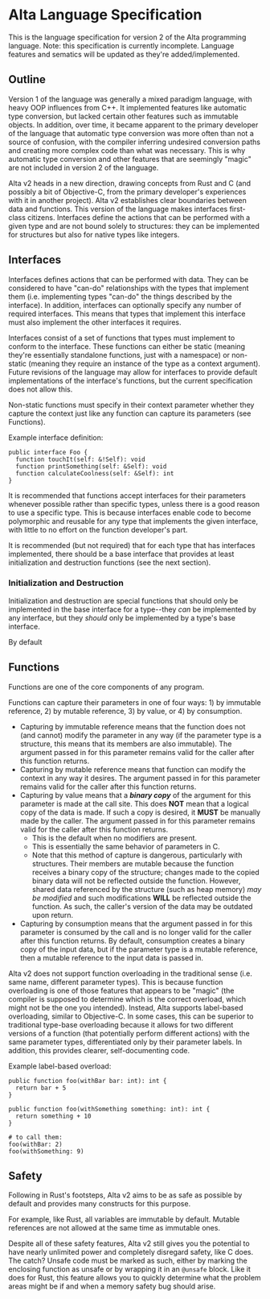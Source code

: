 # Alta Language Specification

This is the language specification for version 2 of the Alta programming language.
Note: this specification is currently incomplete. Language features and sematics will be updated as they're added/implemented.

## Outline

Version 1 of the language was generally a mixed paradigm language, with heavy OOP influences from C++. It implemented features like automatic type conversion, but lacked certain other features such as immutable objects. In addition, over time, it became apparent to the primary developer of the language that automatic type conversion was more often than not a source of confusion, with the compiler inferring undesired conversion paths and creating more complex code than what was necessary. This is why automatic type conversion and other features that are seemingly "magic" are not included in version 2 of the language.

Alta v2 heads in a new direction, drawing concepts from Rust and C (and possibly a bit of Objective-C, from the primary developer's experiences with it in another project). Alta v2 establishes clear boundaries between data and functions. This version of the language makes interfaces first-class citizens. Interfaces define the actions that can be performed with a given type and are not bound solely to structures: they can be implemented for structures but also for native types like integers.

## Interfaces

Interfaces defines actions that can be performed with data. They can be considered to have "can-do" relationships with the types that implement them (i.e. implementing types "can-do" the things described by the interface). In addition, interfaces can optionally specify any number of required interfaces. This means that types that implement this interface must also implement the other interfaces it requires.

Interfaces consist of a set of functions that types must implement to conform to the interface. These functions can either be static (meaning they're essentially standalone functions, just with a namespace) or non-static (meaning they require an instance of the type as a context argument). Future revisions of the language may allow for interfaces to provide default implementations of the interface's functions, but the current specification does not allow this.

Non-static functions must specify in their context parameter whether they capture the context just like any function can capture its parameters (see Functions).

Example interface definition:
```alta
public interface Foo {
  function touchIt(self: &!Self): void
  function printSomething(self: &Self): void
  function calculateCoolness(self: &Self): int
}
```

It is recommended that functions accept interfaces for their parameters whenever possible rather than specific types, unless there is a good reason to use a specific type. This is because interfaces enable code to become polymorphic and reusable for any type that implements the given interface, with little to no effort on the function developer's part.

It is recommended (but not required) that for each type that has interfaces implemented, there should be a base interface that provides at least initialization and destruction functions (see the next section).

### Initialization and Destruction

Initialization and destruction are special functions that should only be implemented in the base interface for a type--they *can* be implemented by any interface, but they *should* only be implemented by a type's base interface.

By default 

## Functions

Functions are one of the core components of any program.

Functions can capture their parameters in one of four ways: 1) by immutable reference, 2) by mutable reference, 3) by value, or 4) by consumption.

  * Capturing by immutable reference means that the function does not (and cannot) modify the parameter in any way (if the parameter type is a structure, this means that its members are also immutable). The argument passed in for this parameter remains valid for the caller after this function returns.
  * Capturing by mutable reference means that function can modify the context in any way it desires. The argument passed in for this parameter remains valid for the caller after this function returns.
  * Capturing by value means that a ***binary copy*** of the argument for this parameter is made at the call site. This does **NOT** mean that a logical copy of the data is made. If such a copy is desired, it **MUST** be manually made by the caller. The argument passed in for this parameter remains valid for the caller after this function returns.
    * This is the default when no modifiers are present.
    * This is essentially the same behavior of parameters in C.
    * Note that this method of capture is dangerous, particularly with structures. Their members are mutable because the function receives a binary copy of the structure; changes made to the copied binary data will not be reflected outside the function. However, shared data referenced by the structure (such as heap memory) *may be modified* and such modifications **WILL** be reflected outside the function. As such, the caller's version of the data may be outdated upon return.
  * Capturing by consumption means that the argument passed in for this parameter is consumed by the call and is no longer valid for the caller after this function returns. By default, consumption creates a binary copy of the input data, but if the parameter type is a mutable reference, then a mutable reference to the input data is passed in.

Alta v2 does not support function overloading in the traditional sense (i.e. same name, different parameter types). This is because function overloading is one of those features that appears to be "magic" (the compiler is supposed to determine which is the correct overload, which might not be the one you intended). Instead, Alta supports label-based overloading, similar to Objective-C. In some cases, this can be superior to traditional type-base overloading because it allows for two different versions of a function (that potentially perform different actions) with the same parameter types, differentiated only by their parameter labels. In addition, this provides clearer, self-documenting code.

Example label-based overload:
```alta
public function foo(withBar bar: int): int {
  return bar + 5
}

public function foo(withSomething something: int): int {
  return something + 10
}

# to call them:
foo(withBar: 2)
foo(withSomething: 9)
```

## Safety

Following in Rust's footsteps, Alta v2 aims to be as safe as possible by default and provides many constructs for this purpose.

For example, like Rust, all variables are immutable by default. Mutable references are not allowed at the same time as immutable ones.

Despite all of these safety features, Alta v2 still gives you the potential to have nearly unlimited power and completely disregard safety, like C does. The catch? Unsafe code must be marked as such, either by marking the enclosing function as unsafe or by wrapping it in an `@unsafe` block. Like it does for Rust, this feature allows you to quickly determine what the problem areas might be if and when a memory safety bug should arise.
